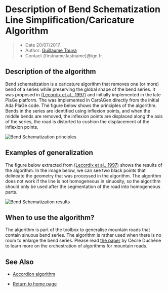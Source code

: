 # Description of Bend Schematization Line Simplification/Caricature Algorithm

> - Date 20/07/2017.
> - Author: [Guillaume Touya][1]
> - Contact {firstname.lastname}@ign.fr.



Description of the algorithm
-------------
Bend schematization is a caricature algorithm that removes one (or more) bend of a series while preserving the global shape of the bend series. It was proposed in [(Lecordix et al., 1997)][4] and initially implemented in the late PlaGe platform. The was implemented in CartAGen directly from the initial Ada PlaGe code. The figure below shows the principles of the algorithm. Bends in the series are identified using inflexion points, and when the middle bends are removed, the inflexion points are displaced along the axis of the series, the road is distorted to cushion the displacement of the inflexion points.

![Bend Schematization principles](/images/bend_schem_principles.png)


Examples of generalization
-------------

The figure below extracted from [(Lecordix et al., 1997)][4] shows the results of the algorithm. In the image below, we can see two black points that delineate the geometry that was processed in the algorithm. The algorithm does not work if the line is not homogeneous in sinuosity, so the algorithm should only be used after the segmentation of the road into homogeneous parts.

![Bend Schematization results](/images/bend_schem_results.png)


When to use the algorithm?
-------------
The algorithm is part of the toolbox to generalise mountain roads that contain sinuous bend series. The algorithm is rather used when there is no room to enlarge the bend series. Please read [the paper][5] by Cécile Duchêne to learn more on the orchestration of algorithms for mountain roads.




See Also
-------------
- [Accordion algorithm][2]

- [Return to home page][3]


[1]: https://umrlastig.github.io/guillaume-touya/
[2]: /accordion.md
[3]: https://ignf.github.io/CartAGen
[4]: https://link.springer.com/article/10.1023/A:1009736628698
[5]: http://recherche.ign.fr/labos/util_basilic/publicDownload.php?id=3044

